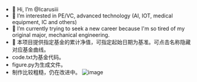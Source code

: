 - 👋 Hi, I’m @Icarusiii
- 👀 I’m interested in PE/VC, advanced technology (AI, IOT, medical equipment, IC and others)
- 🌱 I’m currently trying to seek a new career because I'm so tired of my original major, mechanical engineering.
- 💞️ 本项目提供指定基金的累计净值，可指定起始日期为基准。可点击名称隐藏对应基金曲线。
- code.txt为基金代码。
- figure.py为生成文件。
- 制作比较粗糙，仍在改进中。
![image](https://user-images.githubusercontent.com/48007852/120290512-fac5ae00-c2f4-11eb-98a5-41b9e30f5f00.png)

<!---
- 📫 
--->

<!---
Icarusiii/Icarusiii is a ✨ special ✨ repository because its `README.md` (this file) appears on your GitHub profile.
You can click the Preview link to take a look at your changes.
--->
